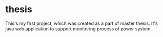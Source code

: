 # thesis
This's my first project, which was created as a part of master thesis.
It's java web application to support monitoring process of power system.
